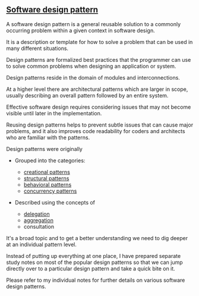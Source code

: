 [Software design pattern](https://en.wikipedia.org/wiki/Software_design_pattern)
----------

A software design pattern is a general reusable solution to a commonly occurring problem within a given context in software design.

It is a description or template for how to solve a problem that can be used in many different situations.

Design patterns are formalized best practices that the programmer can use to solve common problems when designing an application or system.

Design patterns reside in the domain of modules and interconnections.

At a higher level there are architectural patterns which are larger in scope, usually describing an overall pattern followed by an entire system.

Effective software design requires considering issues that may not become visible until later in the implementation.

Reusing design patterns helps to prevent subtle issues that can cause major problems, and it also improves code readability for coders and architects who are familiar with the patterns.

Design patterns were originally
-	Grouped into the categories:
    -  [creational patterns](https://en.wikipedia.org/wiki/Creational_pattern)
    -  [structural patterns](https://en.wikipedia.org/wiki/Structural_pattern)
    -  [behavioral patterns](https://en.wikipedia.org/wiki/Behavioral_pattern)
    -  [concurrency patterns](https://en.wikipedia.org/wiki/Concurrency_pattern)

-	Described using the concepts of
    -  [delegation](https://en.wikipedia.org/wiki/Delegation_(programming))
    -  [aggregation](https://en.wikipedia.org/wiki/Aggregation_(object-oriented_programming))
    -  consultation

It's a broad topic and to get a better understanding we need to dig deeper at an individual pattern level. 

Instead of putting up everything at one place, I have prepared separate study notes on most of the popular design patterns so that we can jump directly over to a particular design pattern and take a quick bite on it. 

Please refer to my individual notes for further details on various software design patterns.
